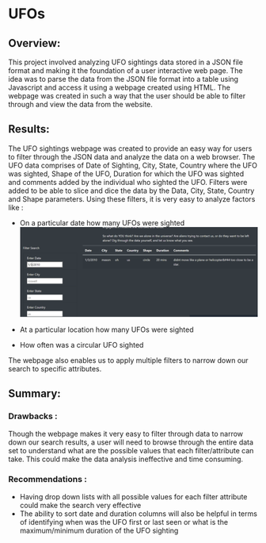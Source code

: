 # UFOs

## Overview:

This project involved analyzing UFO sightings data stored in a JSON file format and making it the foundation of a user interactive web page. The idea was to parse the data from the JSON file format into a table using Javascript and access it using a webpage created using HTML. The webpage was created in such a way that the user should be able to filter through and view the data from the website.

## Results:

The UFO sightings webpage was created to provide an easy way for users to filter through the JSON data and analyze the data on a web browser. The UFO data comprises of Date of Sighting, City, State, Country where the UFO was sighted, Shape of the UFO, Duration for which the UFO was sighted and comments added by the individual who sighted the UFO. Filters were added to be able to slice and dice the data by the Data, City, State, Country and Shape parameters. Using these filters, it is very easy to analyze factors like :

  * On a particular date how many UFOs were sighted
  ![Date Capture](https://github.com/surchand30/UFOs/blob/main/Date%20Capture.PNG)
  
  * At a particular location how many UFOs were sighted
  
  
  * How often was a circular UFO sighted
  
  The webpage also enables us to apply multiple filters to narrow down our search to specific attributes.
  
  ## Summary:
  
  ### Drawbacks : 
  
  Though the webpage makes it very easy to filter through data to narrow down our search results, a user will need to browse through the entire data set to understand what are the possible values that each filter/attribute can take. This could make the data analysis ineffective and time consuming.
  
  ### Recommendations :
  
  * Having drop down lists with all possible values for each filter attribute could make the search very effective
  * The ability to sort date and duration columns will also be helpful in terms of identifying when was the UFO first or last seen or what is the maximum/minimum duration of the UFO sighting
